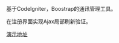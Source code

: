 基于CodeIgniter，Boostrap的通讯管理工具。

在注册界面实现Ajax局部刷新验证。

<a href="craze-lee.github.io/Mycontacts/">演示地址</a>
